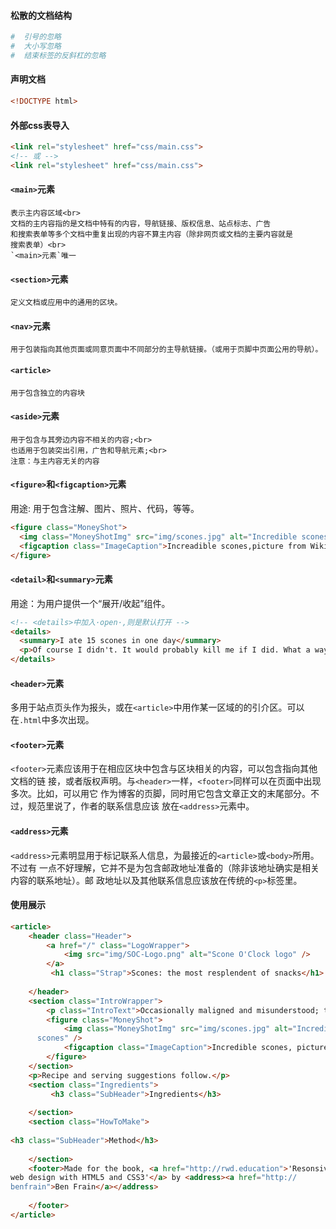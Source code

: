 #### 松散的文档结构
```bash
#  引号的忽略
#  大小写忽略
#  结束标签的反斜杠的忽略
```
#### 声明文档
```html
<!DOCTYPE html>
```
#### 外部css表导入
```html
<link rel="stylesheet" href="css/main.css">
<!-- 或 -->
<link rel="stylesheet" href="css/main.css">
```
#### `<main>`元素
```
表示主内容区域<br>
文档的主内容指的是文档中特有的内容，导航链接、版权信息、站点标志、广告
和搜索表单等多个文档中重复出现的内容不算主内容（除非网页或文档的主要内容就是
搜索表单）<br>
`<main>元素`唯一
```
#### `<section>`元素
```
定义文档或应用中的通用的区块。
```
#### `<nav>`元素
```
用于包装指向其他页面或同意页面中不同部分的主导航链接。（或用于页脚中页面公用的导航）。
```
#### `<article>`
```
用于包含独立的内容块
```
#### `<aside>`元素
```
用于包含与其旁边内容不相关的内容;<br>
也适用于包装突出引用，广告和导航元素;<br>
注意：与主内容无关的内容
```
#### `<figure>`和`<figcaption>`元素
用途: 用于包含注解、图片、照片、代码，等等。<br>
```html
<figure class="MoneyShot">
  <img class="MoneyShotImg" src="img/scones.jpg" alt="Incredible scones">
  <figcaption class="ImageCaption">Increadible scones,picture from Wikipedia</figcaption>
</figure>
```
#### `<detail>`和`<summary>`元素
用途：为用户提供一个“展开/收起”组件。
```html
<!-- <details>中加入·open·,则是默认打开 -->
<details>
  <summary>I ate 15 scones in one day</summary>
  <p>Of course I didn't. It would probably kill me if I did. What a way to go. Mmmmmm, scones!</p>
</details>
```
#### `<header>`元素
多用于站点页头作为报头，或在`<article>`中用作某一区域的的引介区。可以在`.html`中多次出现。
#### `<footer>`元素
`<footer>`元素应该用于在相应区块中包含与区块相关的内容，可以包含指向其他文档的链
接，或者版权声明。与`<header>`一样，`<footer>`同样可以在页面中出现多次。比如，可以用它
作为博客的页脚，同时用它包含文章正文的末尾部分。不过，规范里说了，作者的联系信息应该
放在`<address>`元素中。
#### `<address>`元素
`<address>`元素明显用于标记联系人信息，为最接近的`<article>`或`<body>`所用。不过有
一点不好理解，它并不是为包含邮政地址准备的（除非该地址确实是相关内容的联系地址）。邮
政地址以及其他联系信息应该放在传统的`<p>`标签里。<br>

#### 使用展示
```html
<article>
    <header class="Header">
        <a href="/" class="LogoWrapper">
            <img src="img/SOC-Logo.png" alt="Scone O'Clock logo" />
        </a>
         <h1 class="Strap">Scones: the most resplendent of snacks</h1>
 
    </header>
    <section class="IntroWrapper">
        <p class="IntroText">Occasionally maligned and misunderstood; the scone is a quintessentially British classic.</p>
        <figure class="MoneyShot">
            <img class="MoneyShotImg" src="img/scones.jpg" alt="Incredible
      scones" />
            <figcaption class="ImageCaption">Incredible scones, picture from Wikipedia</figcaption>
        </figure>
    </section>
    <p>Recipe and serving suggestions follow.</p>
    <section class="Ingredients">
         <h3 class="SubHeader">Ingredients</h3>
 
    </section>
    <section class="HowToMake">
         
<h3 class="SubHeader">Method</h3>
 
    </section>
    <footer>Made for the book, <a href="http://rwd.education">'Resonsive
web design with HTML5 and CSS3'</a> by <address><a href="http://
benfrain">Ben Frain</a></address>
 
    </footer>
</article>
```
